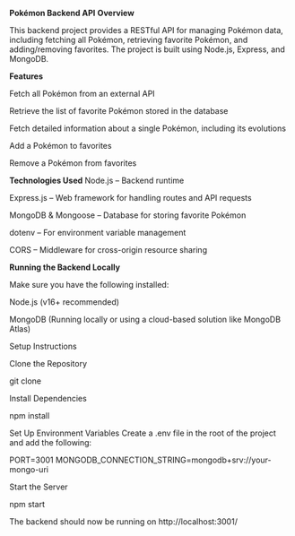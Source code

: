 **Pokémon Backend API**
**Overview**

This backend project provides a RESTful API for managing Pokémon data, including fetching all Pokémon, retrieving favorite Pokémon, and adding/removing favorites. The project is built using Node.js, Express, and MongoDB.

**Features**

Fetch all Pokémon from an external API

Retrieve the list of favorite Pokémon stored in the database

Fetch detailed information about a single Pokémon, including its evolutions

Add a Pokémon to favorites

Remove a Pokémon from favorites

**Technologies Used**
Node.js – Backend runtime

Express.js – Web framework for handling routes and API requests

MongoDB & Mongoose – Database for storing favorite Pokémon

dotenv – For environment variable management

CORS – Middleware for cross-origin resource sharing

**Running the Backend Locally**

Make sure you have the following installed:

Node.js (v16+ recommended)

MongoDB (Running locally or using a cloud-based solution like MongoDB Atlas)

Setup Instructions

Clone the Repository

git clone <your-repo-url>

Install Dependencies

npm install

Set Up Environment Variables
Create a .env file in the root of the project and add the following:

PORT=3001
MONGODB_CONNECTION_STRING=mongodb+srv://your-mongo-uri

Start the Server

npm start

The backend should now be running on http://localhost:3001/
